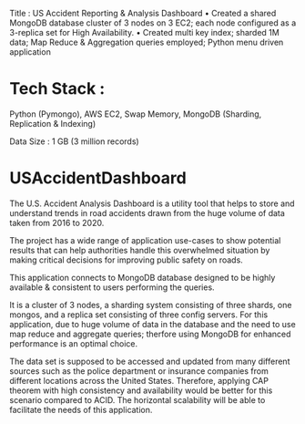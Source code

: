 Title : US Accident Reporting & Analysis Dashboard
• Created a shared MongoDB database cluster of 3 nodes on 3 EC2; each node configured as a 3-replica set for High Availability.
• Created multi key index; sharded 1M data; Map Reduce & Aggregation queries employed; Python menu driven application

# Tech Stack :
  Python (Pymongo), AWS EC2, Swap Memory, MongoDB (Sharding, Replication & Indexing)

  Data Size : 1 GB (3 million records)
  
# USAccidentDashboard
The U.S. Accident Analysis Dashboard is a utility tool that helps to store and understand trends in road
accidents drawn from the huge volume of data taken from 2016 to 2020. 

The project has a wide range of application use-cases to show potential results that can help authorities handle this overwhelmed situation by making critical decisions for improving public safety on roads. 

This application connects to MongoDB database designed to be highly available & consistent to users performing the queries.

It is a cluster of 3 nodes, a sharding system consisting of three shards, one mongos, and a replica set consisting of three config servers. For this application, due to huge volume of data in the database and the need to use map reduce and aggregate queries; therfore using MongoDB for enhanced performance is an optimal choice. 

The data set is supposed to be accessed and updated from many different sources such as the police department or insurance companies from different locations across the United States. Therefore, applying CAP theorem with high consistency and availability would be better for this scenario compared to ACID. The horizontal scalability will be able to facilitate the needs of this application.
